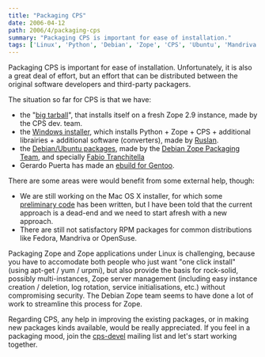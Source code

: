 ```yaml
---
title: "Packaging CPS"
date: 2006-04-12
path: 2006/4/packaging-cps
summary: "Packaging CPS is important for ease of installation."
tags: ['Linux', 'Python', 'Debian', 'Zope', 'CPS', 'Ubuntu', 'Mandriva']
---
```


<p>
Packaging CPS is important for ease of installation. Unfortunately, it is also a great deal of effort, but an effort that can be distributed between the original software developers and third-party packagers.
</p><p>
The situation so far for CPS is that we have:
</p><ul><li>
the "<a href="http://www.cps-project.org/sections/downloads/.cps_download?url=/static/src/CPS-3.4.0-1.tar.gz">big tarball</a>", that installs itself on a fresh Zope 2.9 instance, made by the CPS dev. team.
</li>

<li>
the <a href="http://www.cps-project.org/sections/downloads/.cps_download?url=/static/windows/CPS-3.4.0-3.exe">Windows installer</a>, which installs Python + Zope + CPS + additional librairies + additional software (converters), made by <a href="/sections/blogs/ruslan_spivak">Ruslan</a>.
</li>

<li>
the <a href="http://packages.qa.debian.org/z/zope-cps.html">Debian/Ubuntu packages</a>, made by the <a href="http://qa.debian.org/developer.php?package=zope-cps">Debian Zope Packaging Team</a>, and specially <a href="http://www.kobold.it/">Fabio Tranchitella</a> 
</li>

<li>
Gerardo Puerta has made an <a href="http://bugs.gentoo.org/show_bug.cgi?id=127395">ebuild for Gentoo</a>.
</li>

</ul><p>
There are some areas were would benefit from some external help, though:
</p><ul><li>
We are still working on the Mac OS X installer, for which some <a href="http://svn.nuxeo.org/trac/pub/browser/CPS3/trunk/Installers/MacOSX/">preliminary code</a> has been written, but I have been told that the current approach is a dead-end and we need to start afresh with a new approach.
</li>

<li>
There are still not satisfactory RPM packages for common distributions like Fedora, Mandriva or OpenSuse.
</li>

</ul><p>
Packaging Zope and Zope applications under Linux is challenging, because you have to accomodate both people who just want "one click install" (using apt-get / yum / urpmi), but also provide the basis for rock-solid, possibly multi-instances, Zope server management (including easy instance creation / deletion, log rotation, service initialisations, etc.) without compromising security. The Debian Zope team seems to have done a lot of work to streamline this process for Zope.
</p><p>
Regarding CPS, any help in improving the existing packages, or in making new packages kinds available, would be really appreciated. If you feel in a packaging mood, join the <a href="">cps-devel</a> mailing list and let's start working together.
</p> 

